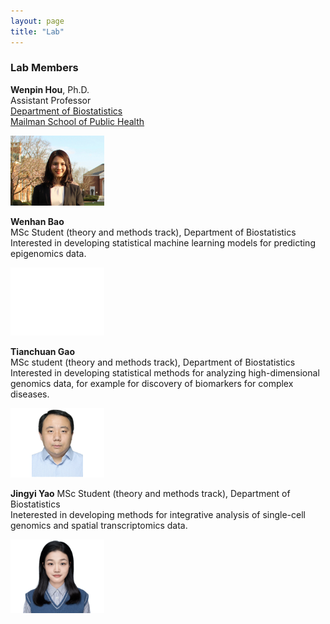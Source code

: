```yaml
---
layout: page
title: "Lab"
---
```



### Lab Members

<div class="row-fluid" markdown="1">
<div class="span6" markdown="1">
  
**Wenpin Hou**, Ph.D. <br/>
Assistant Professor <br/>
[Department of Biostatistics](https://www.publichealth.columbia.edu/academics/departments/biostatistics) <br/>
[Mailman School of Public Health](https://www.publichealth.columbia.edu/) <br/>

</div>
<div class="span3" markdown="1">
<img src="../images/wenpin.png" alt="images" width="150">
  
</div>
</div>
  
**Wenhan Bao**<br/>
MSc Student (theory and methods track), Department of Biostatistics <br/>
Interested in developing statistical machine learning models for predicting epigenomics data.<br/>

</div>
<div class="span3" markdown="1">
<img src="../images/Wenhan_Bao_headshot.png" alt="images" width="150">
  
</div>
</div>  
  
  
**Tianchuan Gao**<br/>
MSc student (theory and methods track), Department of Biostatistics <br/>
Interested in developing statistical methods for analyzing high-dimensional genomics data, for example for discovery of biomarkers for complex diseases. <br/>

</div>
<div class="span3" markdown="1">
<img src="../images/Tianchuan_Gao_headshot.png" alt="images" width="150">
</div>
</div>
  
**Jingyi Yao**
MSc Student (theory and methods track), Department of Biostatistics <br/>
Ineterested in developing methods for integrative analysis of single-cell genomics and spatial transcriptomics data. 

</div>
<div class="span3" markdown="1">
<img src="../images/Jingyi_Yao_headshot.png" alt="images" width="150">
  
</div>
</div>  




